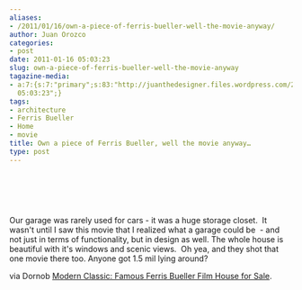 ```yaml
---
aliases:
- /2011/01/16/own-a-piece-of-ferris-bueller-well-the-movie-anyway/
author: Juan Orozco
categories:
- post
date: 2011-01-16 05:03:23
slug: own-a-piece-of-ferris-bueller-well-the-movie-anyway
tagazine-media:
- a:7:{s:7:"primary";s:83:"http://juanthedesigner.files.wordpress.com/2011/01/ferris-bueller-home-exterior.jpg";s:6:"images";a:1:{s:83:"http://juanthedesigner.files.wordpress.com/2011/01/ferris-bueller-home-exterior.jpg";a:6:{s:8:"file_url";s:83:"http://juanthedesigner.files.wordpress.com/2011/01/ferris-bueller-home-exterior.jpg";s:5:"width";s:3:"468";s:6:"height";s:3:"374";s:4:"type";s:5:"image";s:4:"area";s:6:"175032";s:9:"file_path";s:0:"";}}s:6:"videos";a:0:{}s:11:"image_count";s:1:"1";s:6:"author";s:7:"8033531";s:7:"blog_id";s:8:"17975075";s:9:"mod_stamp";s:19:"2011-01-16
  05:03:23";}
tags:
- architecture
- Ferris Bueller
- Home
- movie
title: Own a piece of Ferris Bueller, well the movie anyway…
type: post
---
```


&nbsp;

<p style="text-align:center;">
  <a href="http://feedproxy.google.com/~r/dornob/~3/ZDTa6UQxbHY/"><img src='http://juanthedesigner.files.wordpress.com/2011/01/ferris-bueller-home-exterior.jpg?w=580' alt='' data-recalc-dims="1" /></a>
</p>

&nbsp;

Our garage was rarely used for cars - it was a huge storage closet.  It wasn't until I saw this movie that I realized what a garage could be  - and not just in terms of functionality, but in design as well. The whole house is beautiful with it's windows and scenic views.  Oh yea, and they shot that one movie there too. Anyone got 1.5 mil lying around?

via Dornob [Modern Classic: Famous Ferris Bueller Film House for Sale][1].

[1]: http://feedproxy.google.com/~r/dornob/~3/ZDTa6UQxbHY/
